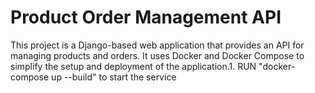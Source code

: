 # Product Order Management API

This project is a Django-based web application that provides an API for managing products and orders. It uses Docker and Docker Compose to simplify the setup and deployment of the application.1. RUN "docker-compose up --build" to start the service
